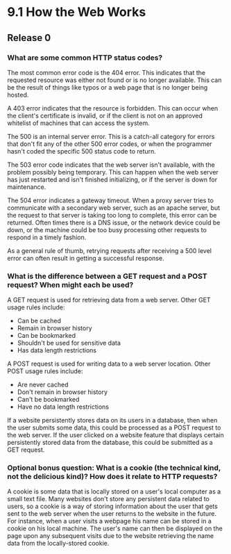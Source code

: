 # 9.1 How the Web Works
## Release 0
### What are some common HTTP status codes?

The most common error code is the 404 error. This indicates that the requested resource was either not found or is no longer available. This can be the result of things like typos or a web page that is no longer being hosted.

A 403 error indicates that the resource is forbidden. This can occur when the client's certificate is invalid, or if the client is not on an approved whitelist of machines that can access the system.

The 500 is an internal server error. This is a catch-all category for errors that don't fit any of the other 500 error codes, or when the programmer hasn't coded the specific 500 status code to return.

The 503 error code indicates that the web server isn't available, with the problem possibly being temporary. This can happen when the web server has just restarted and isn't finished initializing, or if the server is down for maintenance.

The 504 error indicates a gateway timeout. When a proxy server tries to communicate with a secondary web server, such as an apache server, but the request to that server is taking too long to complete, this error can be returned. Often times there is a DNS issue, or the network device could be down, or the machine could be too busy processing other requests to respond in a timely fashion.

As a general rule of thumb, retrying requests after receiving a 500 level error can often result in getting a successful response.


### What is the difference between a GET request and a POST request? When might each be used?

A GET request is used for retrieving data from a web server. Other GET usage rules include:
* Can be cached
* Remain in browser history
* Can be bookmarked
* Shouldn't be used for sensitive data
* Has data length restrictions

A POST request is used for writing data to a web server location. Other POST usage rules include:
* Are never cached
* Don't remain in browser history
* Can't be bookmarked
* Have no data length restrictions

If a website persistently stores data on its users in a database, then when the user submits some data, this could be processed as a POST request to the web server. If the user clicked on a website feature that displays certain persistently stored data from the database, this could be submitted as a GET request.


### Optional bonus question: What is a cookie (the technical kind, not the delicious kind)? How does it relate to HTTP requests?

A cookie is some data that is locally stored on a user's local computer as a small text file. Many websites don't store any persistent data related to users, so a cookie is a way of storing information about the user that gets sent to the web server when the user returns to the website in the future. For instance, when a user visits a webpage his name can be stored in a cookie on his local machine. The user's name can then be displayed on the page upon any subsequent visits due to the website retrieving the name data from the locally-stored cookie.
